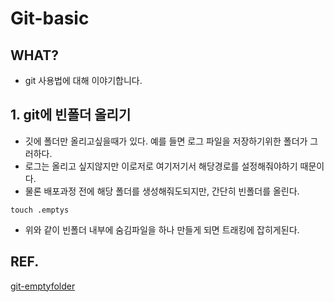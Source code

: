 # Git-basic

## WHAT?
+ git 사용법에 대해 이야기합니다.

## 1. git에 빈폴더 올리기

+ 깃에 폴더만 올리고싶을때가 있다. 예를 들면 로그 파일을 저장하기위한 폴더가 그러하다.
+ 로그는 올리고 싶지않지만 이로저로 여기저기서 해당경로를 설정해줘야하기 때문이다.
+ 물론 배포과정 전에 해당 폴더를 생성해줘도되지만, 간단히 빈폴더를 올린다.

```
touch .emptys
```

+ 위와 같이 빈폴더 내부에 숨김파일을 하나 만들게 되면 트래킹에 잡히게된다.








## REF.
[git-emptyfolder](https://blog.asamaru.net/2015/09/25/git-tracking-empty-directories/)